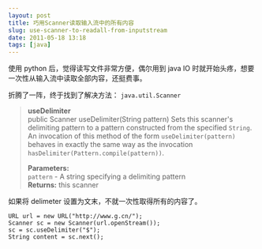 ```yaml
---
layout: post
title: 巧用Scanner读取输入流中的所有内容
slug: use-scanner-to-readall-from-inputstream
date: 2011-05-18 13:18
tags: [java]
---
```


使用 python 后，觉得读写文件非常方便，偶尔用到 java IO 时就开始头疼，想要一次性从输入流中读取全部内容，还挺费事。

折腾了一阵，终于找到了解决方法： `java.util.Scanner`

> **useDelimiter**  
> public Scanner useDelimiter(String pattern)
> Sets this scanner's delimiting pattern to a pattern constructed from the specified `String`.
> An invocation of this method of the form `useDelimiter(pattern)` behaves in exactly the same way as the 
> invocation `hasDelimiter(Pattern.compile(pattern))`.
>
> **Parameters:**  
> `pattern` - A string specifying a delimiting pattern  
> **Returns:** this scanner

如果将 delimeter 设置为文末，不就一次性取得所有的内容了。

    URL url = new URL("http://www.g.cn/");
    Scanner sc = new Scanner(url.openStream());
    sc = sc.useDelimiter("$");
    String content = sc.next();
